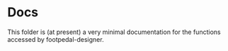 # Docs

This folder is (at present) a very minimal documentation for the functions
accessed by footpedal-designer.
